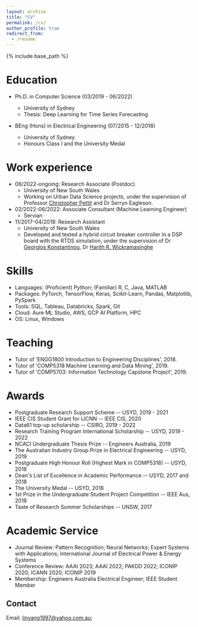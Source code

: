 ```yaml
---
layout: archive
title: "CV"
permalink: /cv/
author_profile: true
redirect_from:
  - /resume
---
```


{% include base_path %}

Education
======
* Ph.D. in Computer Science (03/2019 - 06/2022)
  * University of Sydney
  * Thesis: Deep Learning for Time Series Forecasting
  
* BEng (Hons) in Electrical Engineering (07/2015 - 12/2018)
  * University of Sydney
  * Honours Class I and the University Medal

Work experience
======
* 06/2022-ongoing: Research Associate (Postdoc)
  * University of New South Wales
  * Working on Urban Data Science projects, under the supervision of Professor [Christopher Pettit](https://cityfutures.ada.unsw.edu.au/about-us/our-profiles/christopher-pettit/) and Dr Serryn Eagleson. 
* 02/2022-06/2022: Associate Consultant (Machine Learning Engineer)
  * Servian
* 11/2017-04/2018: Research Assistant
  * University of New South Wales
  * Developed and tested a hybrid circuit breaker controller in a DSP board with the RTDS simulation, under the supervision of Dr [Georgios Konstantinou](https://research.unsw.edu.au/people/dr-georgios-konstantinou), Dr [Harith R. Wickramasinghe](https://www.unsw.edu.au/engineering/our-people/harith-wickramasinghe)
  
Skills
======
* Languages: (Proficient) Python; (Familiar) R, C, Java, MATLAB
* Packages: PyTorch, TensorFlow, Keras, Scikit-Learn, Pandas, Matplotlib, PySpark
* Tools: SQL, Tableau, Databricks, Spark, Git
* Cloud: Aure ML Studio, AWS, GCP AI Platform, HPC
* OS: Linux, Windows
 
 
<!-- Publications
======
You can find my full publication list on [Google Scholar](https://scholar.google.com/citations?user=PoAvGRMAAAAJ).
<ol>
  <li><b>SSDNet: State Space Decomposition Neural Network for Time Series Forecasting</b><br> 
	<b>Yang Lin</b>, Irena Koprinska, Mashud Rana<br> 
	International Conference on Data Mining (ICDM) (regular paper, acceptance rate of 9.9%), 2021<br> 
    </li>
  <li><b>Temporal Convolutional Attention Neural Networks for Time Series Forecasting</b><br> 
	<b>Yang Lin</b>, Irena Koprinska, Mashud Rana<br> 
	International Joint Conference on Neural Networks (IJCNN), 2021<br> 
    </li>
  <li><b>SpringNet: Transformer and Spring DTW for Solar Power Forecasting</b><br> 
	<b>Yang Lin</b>, Irena Koprinska, Mashud Rana<br> 
	International Conference on Neural Information Processing (ICONIP), 2020<br> 
    </li>
  <li><b>Temporal Convolutional Neural Networks for Solar Power Forecasting</b><br> 
	<b>Yang Lin</b>, Irena Koprinska, Mashud Rana<br> 
	International Joint Conference on Neural Networks (IJCNN), 2020<br> 
    </li>
  <li><b>Improved Meta-Learning Ensemble and Pattern Sequence Forecasting of Solar Power</b><br> 
	<b>Yang Lin</b>, Irena Koprinska, Mashud Rana<br> 
	International Conference on Artificial Neural Networks (ICANN), 2020<br> 
    </li>
  <li><b>Pattern Sequence Neural Network for Solar Power Forecasting</b><br> 
	<b>Yang Lin</b>, Irena Koprinska, Mashud Rana, Alicia Troncoso<br> 
	International Conference on Neural Information Processing (ICONIP), 2019<br> 
    </li>
  <li><b>Novel Piecewise Linear Formation of Droop Strategy for DC Microgrid</b><br> 
	<b>Yang Lin</b>, Weidong Xiao<br> 
	IEEE Transactions on Smart Grid, 2019<br> 
    </li>
  <li><b>Hardware-in-the-loop Implementation of a Hybrid Circuit Breaker Controller for MMC-based HVDC Systems</b><br> 
	<b>Yang Lin</b>, Harith R Wickramasinghe, Georgios Konstantinou<br> 
	IEEE PES Asia-Pacic Power and Energy Engineering Conference (APPEEC), 2018<br> 
    </li>
</ol> -->
  
<!-- Talks
======
  <ul>{% for post in site.talks %}
    {% include archive-single-talk-cv.html %}
  {% endfor %}</ul> -->
  
Teaching
======
<!--   <ul>{% for post in site.teaching %}
    {% include archive-single-cv.html %}
  {% endfor %}</ul> -->
* Tutor of 'ENGG1800 Introduction to Engineering Disciplines', 2018.
* Tutor of 'COMP5318 Machine Learning and Data Mining', 2019.
* Tutor of 'COMP5703: Information Technology Capstone Project', 2019.

Awards
======
* Postgraduate Research Support Scheme -- USYD, 2019 - 2021
* IEEE CIS Student Grant for IJCNN -- IEEE CIS, 2020
* Data61 top-up scholarship -- CSIRO, 2019 - 2022
* Research Training Program International Scholarship -- USYD, 2019 - 2022
* NCACI Undergraduate Thesis Prize -- Engineers Australia, 2019
* The Australian Industry Group Prize in Electrical Engineering -- USYD, 2019
* Postgraduate High Honour Roll (Highest Mark in COMP5318) -- USYD, 2018
* Dean's List of Excellence in Academic Performance -- USYD, 2017 and 2018
* The University Medal -- USYD, 2018
* $1st$ Prize in the Undergraduate Student Project Competition -- IEEE Aus, 2018
* Taste of Research Summer Scholarships -- UNSW, 2017

Academic Service
======
* Journal Review: Pattern Recognition; Neural Networks; Expert Systems with Applications; International Journal of Electrical Power & Energy Systems
* Conference Review: AAAI 2023; AAAI 2022; PAKDD 2022; ICONIP 2020; ICANN 2020; ICONIP 2019
* Membership: Engineers Australia Electrical Engineer; IEEE Student Member

## Contact
Email: [linyang1997@yahoo.com.au](linyang1997@yahoo.com.au);

